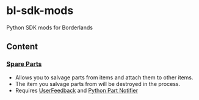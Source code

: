 # bl-sdk-mods
Python SDK mods for Borderlands


## Content

### [Spare Parts](SpareParts)
- Allows you to salvage parts from items and attach them to other items.
- The item you salvage parts from will be destroyed in the process.
- Requires [UserFeedback](https://bl-sdk.github.io/mods/UserFeedback/) and [Python Part Notifier](https://bl-sdk.github.io/mods/PythonPartNotifier/)
